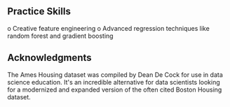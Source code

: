 ## Practice Skills
   o Creative feature engineering 
   o Advanced regression techniques like random forest and gradient boosting
## Acknowledgments
The Ames Housing dataset was compiled by Dean De Cock for use in data science education. It's an incredible alternative for data scientists looking for a modernized and expanded version of the often cited Boston Housing dataset. 
